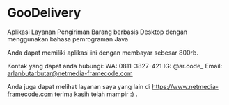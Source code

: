 # GooDelivery
Aplikasi Layanan Pengiriman Barang berbasis Desktop dengan menggunakan bahasa pemrograman Java

Anda dapat memiliki aplikasi ini dengan membayar sebesar 800rb.

Kontak yang dapat anda hubungi:
WA: 0811-3827-421
IG: @ar.code_
Email: arlanbutarbutar@netmedia-framecode.com

Anda juga dapat melihat layanan saya yang lain di https://www.netmedia-framecode.com
terima kasih telah mampir :) .
